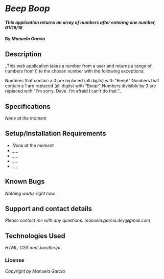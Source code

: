 # _Beep Boop_

#### _This application returns an array of numbers after entering one number, 01/19/18_

#### By _Manuela Garcia_

## Description

_This web application takes a number from a user and returns a range of numbers from 0 to the chosen number with the following exceptions:

Numbers that contain a 0 are replaced (all digits) with "Beep!"
Numbers that contain a 1 are replaced (all digits) with "Boop!"
Numbers divisible by 3 are replaced with "I'm sorry, Dave. I'm afraid I can't do that."_

## Specifications

_None at the moment_

## Setup/Installation Requirements

* _None at the moment_
* _ _
* _ _
* _ _
* _ _



## Known Bugs

_Nothing works right now._

## Support and contact details

_Please contact me with any questions: manuela.garcia.dev@gmail.com_

## Technologies Used

_HTML, CSS and JavaScript_

### License

*Copyright by Manuela Garcia*
